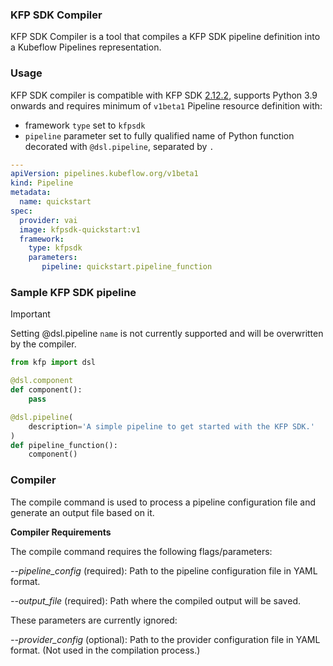 ### KFP SDK Compiler

KFP SDK Compiler is a tool that compiles a KFP SDK pipeline definition into a Kubeflow Pipelines representation.

### Usage

KFP SDK compiler is compatible with KFP SDK [2.12.2](https://kubeflow-pipelines.readthedocs.io/en/sdk-2.12.1/), supports Python 3.9 onwards and requires minimum of `v1beta1` Pipeline resource definition with:
- framework `type` set to `kfpsdk`
- `pipeline` parameter set to fully qualified name of Python function decorated with `@dsl.pipeline`, separated by `.`

```yaml
---
apiVersion: pipelines.kubeflow.org/v1beta1
kind: Pipeline
metadata:
  name: quickstart
spec:
  provider: vai
  image: kfpsdk-quickstart:v1
  framework:
    type: kfpsdk
    parameters:
       pipeline: quickstart.pipeline_function
```

### Sample KFP SDK pipeline

> [!IMPORTANT]
> Setting @dsl.pipeline `name` is not currently supported and will be overwritten by the compiler.

```python
from kfp import dsl

@dsl.component
def component():
    pass

@dsl.pipeline(
    description='A simple pipeline to get started with the KFP SDK.'
)
def pipeline_function():
    component()
```

### Compiler
The compile command is used to process a pipeline configuration file and generate an output file based on it.

**Compiler Requirements**

The compile command requires the following flags/parameters:

*--pipeline_config* (required): Path to the pipeline configuration file in YAML format.

*--output_file* (required): Path where the compiled output will be saved.

These parameters are currently ignored:

*--provider_config* (optional): Path to the provider configuration file in YAML format. (Not used in the compilation process.)